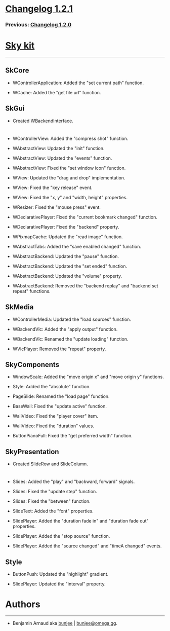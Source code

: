 # [Changelog 1.2.1](http://omega.gg/Sky/changes/1.2.1.html)

### Previous: [Changelog 1.2.0](1.2.0.html)

# [Sky kit](http://omega.gg/Sky)
---

## SkCore

- WControllerApplication: Added the "set current path" function.

- WCache: Added the "get file url" function.


## SkGui

- Created WBackendInterface.

#

- WControllerView: Added the "compress shot" function.

- WAbstractView: Updated the "init" function.

- WAbstractView: Updated the "events" function.

- WAbstractView: Fixed the "set window icon" function.

- WView: Updated the "drag and drop" implementation.

- WView: Fixed the "key release" event.

- WView: Fixed the "x, y" and "width, height" properties.

- WResizer: Fixed the "mouse press" event.

- WDeclarativePlayer: Fixed the "current bookmark changed" function.

- WDeclarativePlayer: Fixed the "backend" property.

- WPixmapCache: Updated the "read image" function.

- WAbstractTabs: Added the "save enabled changed" function.

- WAbstractBackend: Updated the "pause" function.

- WAbstractBackend: Updated the "set ended" function.

- WAbstractBackend: Updated the "volume" property.

- WAbstractBackend: Removed the "backend replay" and "backend set repeat" functions.


## SkMedia

- WControllerMedia: Updated the "load sources" function.

- WBackendVlc: Added the "apply output" function.

- WBackendVlc: Renamed the "update loading" function.

- WVlcPlayer: Removed the "repeat" property.


## SkyComponents

- WindowScale: Added the "move origin x" and "move origin y" functions.

- Style: Added the "absolute" function.

- PageSlide: Renamed the "load page" function.

- BaseWall: Fixed the "update active" function.

- WallVideo: Fixed the "player cover" item.

- WallVideo: Fixed the "duration" values.

- ButtonPianoFull: Fixed the "get preferred width" function.


## SkyPresentation

- Created SlideRow and SlideColumn.

#

- Slides: Added the "play" and "backward, forward" signals.

- Slides: Fixed the "update step" function.

- Slides: Fixed the "between" function.

- SlideText: Added the "font" properties.

- SlidePlayer: Added the "duration fade in" and "duration fade out" properties.

- SlidePlayer: Added the "stop source" function.

- SlidePlayer: Added the "source changed" and "timeA changed" events.


## Style

- ButtonPush: Updated the "highlight" gradient.

- SlidePlayer: Updated the "interval" property.


# Authors
---

- Benjamin Arnaud aka [bunjee](http://bunjee.me) | <bunjee@omega.gg>.
